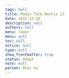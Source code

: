 ```yaml
---
tags: null
title: Radio Talk Nextjs 13
date: 2022-12-26
description: null
authors: null
menu: radar
menu: null
toc: null
notice: null
type: null
show_frontmatter: true
status: Adopt
note: null
person: Khac Vy
---
```


